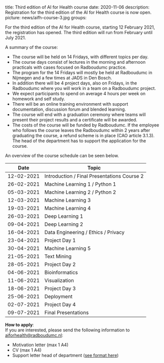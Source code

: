 title: Third edition of AI for Health course
date: 2020-11-06
description: Registration for the third edition of the AI for Health course is now open.
picture: news/aifh-course-3.jpg
groups: 

For the third edition of the AI for Health course, starting 12 February 2021, the registration has opened. The third edition will run from February until July 2021.

A summary of the course:

- The course will be held on 14 Fridays, with different topics per day.
- The course days consist of lectures in the morning and afternoon practicals with cases focused on Radboudumc practice.
- The program for the 14 Fridays will mostly be held at Radboudumc in Nijmegen and a few times at JADS in Den Bosch.
- In addition there will be 4 project days, also on Fridays, in the Radboudumc where you will work in a team on a Radboudumc project.
- We expect participants to spend on average 4 hours per week on homework and self study.
- There will be an online training environment with support documentation, discussion forum and blended learning.
- The course will end with a graduation ceremony where teams will present their project results and a certificate will be awarded.
- The costs of the course will be funded by Radboudumc. If the employee who follows the course leaves the Radboudumc within 2 years after graduating the course, a refund scheme is in place (CAO article 3.1.3). The head of the department has to support the application for the course. 

An overview of the course schedule can be seen below.

| Date  |  Topic  |
| ----- | ------- |
| 12-02-2021 | Introduction / Final Presentations Course 2 | 
| 26-02-2021 | Machine Learning 1 / Python 1 |
| 05-03-2021 |	Machine Learning 2 / Python 2 |
| 12-03-2021 | Machine Learning 3 |
| 19-03-2021 | Machine Learning 4 |
| 26-03-2021 |	Deep Learning 1 |
| 09-04-2021 |	Deep Learning 2 |
| 16-04-2021 |	Data Engineering / Ethics / Privacy |
| 23-04-2021 |	Project Day 1 |
| 30-04-2021 |	Machine Learning 5 |
| 21-05-2021 |	Text Mining |
| 28-05-2021 |	Project Day 2 |
| 04-06-2021 |	Bioinformatics |
| 11-06-2021 |	Visualization |
| 18-06-2021 |	Project Day 3 |
| 25-06-2021 |	Deployment | 
| 02-07-2021 | Project Day 4 |
| 09-07-2021 |	Final Presentations  |


**How to apply**:<br>
If you are interested, please send the following information to aiforhealth@radboudumc.nl:

- Motivation letter (max 1 A4)
- CV (max 1 A4)
- Support letter head of department ([see format here](https://www.radboudumc.nl/intranet/getmedia/722df5b9-18e5-473e-978f-fd8bb4636564/Concept-akkoord-Afdelingshoofd-deelname-cursus-februari-2021.aspx))
